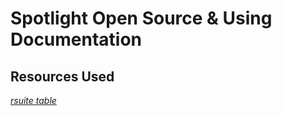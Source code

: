 # Spotlight Open Source & Using Documentation

## Resources Used

[_rsuite table_](https://github.com/rsuite/rsuite-table#api)
